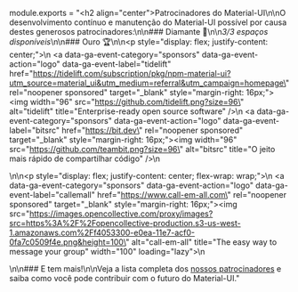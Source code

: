 module.exports = "<h2 align=\"center\">Patrocinadores do Material-UI</h2>\n\nO desenvolvimento contínuo e manutenção do Material-UI possível por causa destes generosos patrocinadores:\n\n### Diamante 💎\n\n*3/3 espaços disponíveis*\n\n### Ouro 🏆\n\n<p style=\"display: flex; justify-content: center;\">\n  <a data-ga-event-category=\"sponsors\" data-ga-event-action=\"logo\" data-ga-event-label=\"tidelift\" href=\"https://tidelift.com/subscription/pkg/npm-material-ui?utm_source=material_ui&utm_medium=referral&utm_campaign=homepage\" rel=\"noopener sponsored\" target=\"_blank\" style=\"margin-right: 16px;\"><img width=\"96\" src=\"https://github.com/tidelift.png?size=96\" alt=\"tidelift\" title=\"Enterprise-ready open source software\" /></a>\n  <a data-ga-event-category=\"sponsors\" data-ga-event-action=\"logo\" data-ga-event-label=\"bitsrc\" href=\"https://bit.dev\" rel=\"noopener sponsored\" target=\"_blank\" style=\"margin-right: 16px;\"><img width=\"96\" src=\"https://github.com/teambit.png?size=96\" alt=\"bitsrc\" title=\"O jeito mais rápido de compartilhar código\" /></a>\n</p>\n\n<p style=\"display: flex; justify-content: center; flex-wrap: wrap;\">\n  <a data-ga-event-category=\"sponsors\" data-ga-event-action=\"logo\" data-ga-event-label=\"callemall\" href=\"https://www.call-em-all.com\" rel=\"noopener sponsored\" target=\"_blank\" style=\"margin-right: 16px;\"><img src=\"https://images.opencollective.com/proxy/images?src=https%3A%2F%2Fopencollective-production.s3-us-west-1.amazonaws.com%2Ff4053300-e0ea-11e7-acf0-0fa7c0509f4e.png&height=100\" alt=\"call-em-all\" title=\"The easy way to message your group\" width=\"100\" loading=\"lazy\"></a>\n</p>\n\n### E tem mais!\n\nVeja a lista completa dos [nossos patrocinadores](/discover-more/backers/) e saiba como você pode contribuir com o futuro do Material-UI."
